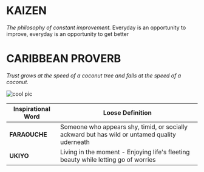 # KAIZEN
_The philosophy of constant improvement._
Everyday is an opportunity to improve, everyday is an opportunity to get better

# CARIBBEAN PROVERB
_Trust grows at the speed of a coconut tree and falls at the speed of a coconut._

![cool pic](https://images.unsplash.com/photo-1651910031603-3b682d085e22?w=900&auto=format&fit=crop&q=60&ixlib=rb-4.0.3&ixid=M3wxMjA3fDB8MHxzZWFyY2h8MTM4fHx5aW4lMjB5YW5nfGVufDB8fDB8fHww)

| Inspirational Word | Loose Definition |
|--------------------|------------------|
| **FARAOUCHE** | Someone who appears shy, timid, or socially ackward but has wild or untamed quality uderneath |
| **UKIYO** | Living in the moment - Enjoying life's fleeting beauty while letting go of worries |
